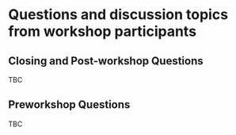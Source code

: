 # Questions and discussion topics from workshop participants

## Closing and Post-workshop Questions
TBC

## Preworkshop Questions
TBC
